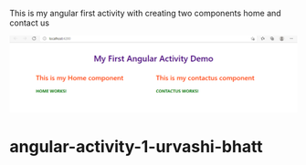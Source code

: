 This is my angular first activity with creating two components home and contact us

![alt text](https://github.com/urvashi-bhatt/angular-activity-1-urvashi-bhatt/blob/main/first-app-output.PNG?raw=true)
# angular-activity-1-urvashi-bhatt

